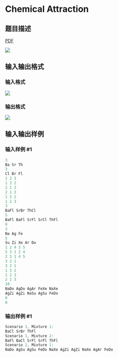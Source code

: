 # Chemical Attraction

## 题目描述

[problemUrl]: https://uva.onlinejudge.org/index.php?option=com_onlinejudge&Itemid=8&category=23&page=show_problem&problem=2060

[PDF](https://uva.onlinejudge.org/external/111/p11119.pdf)

![](https://cdn.luogu.com.cn/upload/vjudge_pic/UVA11119/57c7232684f3943f33578e8a2353b0902f45fa8c.png)

## 输入输出格式

### 输入格式

![](https://cdn.luogu.com.cn/upload/vjudge_pic/UVA11119/cf309fdcb02aab731d2607ca8b2fa9ff1aae541b.png)

### 输出格式

![](https://cdn.luogu.com.cn/upload/vjudge_pic/UVA11119/480fa20085371080013f9d79a0e93f90a679e99e.png)

## 输入输出样例

### 输入样例 #1

```cpp
3
Ba Sr Th
3
Cl Br Fl
1 2 3
1 3 2
2 1 3
2 1 3
1 3 2
1 2 3
3
BaFl SrBr ThCl
5
BaFl BaFl SrFl SrCl ThFl
0
3
Na Ag Fe
5
Su Zi Xe Ar Do
1 2 4 3 5
5 3 1 2 4
2 3 1 4 5
3 2 1
3 2 1
1 3 2
1 2 3
2 1 3
10
NaDo AgDo AgAr FeXe NaXe
AgZi AgZi NaSu AgSu FeDo
0
0
```


### 输出样例 #1

```cpp
Scenario 1, Mixture 1:
BaCl SrBr ThFl
Scenario 1, Mixture 2:
BaFl BaCl SrFl SrFl ThFl
Scenario 2, Mixture 1:
NaDo AgSu AgSu FeDo NaXe AgZi AgZi NaXe AgAr FeDo
```


